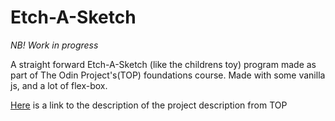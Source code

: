 # Etch-A-Sketch

*NB! Work in progress*

A straight forward Etch-A-Sketch (like the childrens toy) program made as part of The Odin Project's(TOP) foundations course.
Made with some vanilla js, and a lot of flex-box. 

[Here](https://www.theodinproject.com/lessons/foundations-etch-a-sketch) is a link to the description of the project description from TOP
